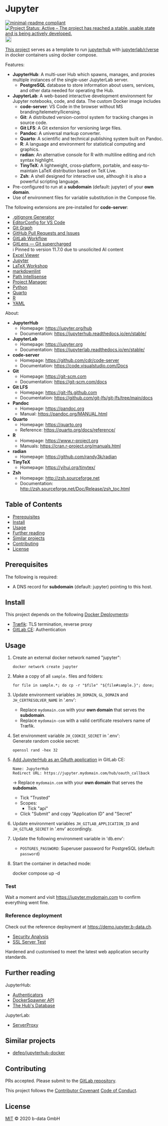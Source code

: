 # Jupyter

<!-- markdownlint-disable line-length -->
[![minimal-readme compliant](https://img.shields.io/badge/readme%20style-minimal-brightgreen.svg)](https://github.com/RichardLitt/standard-readme/blob/master/example-readmes/minimal-readme.md) [![Project Status: Active – The project has reached a stable, usable state and is being actively developed.](https://www.repostatus.org/badges/latest/active.svg)](https://www.repostatus.org/#active) <a href="https://liberapay.com/benz0li/donate"><img src="https://liberapay.com/assets/widgets/donate.svg" alt="Donate using Liberapay" height="20"></a>
<!-- markdownlint-enable line-length -->

[This project](https://gitlab.com/b-data/docker/deployments/jupyter) serves as a
template to run [jupyterhub](https://gitlab.b-data.ch/jupyterhub/jupyterhub/container_registry)
with [jupyterlab/r/verse](https://gitlab.b-data.ch/jupyterlab/r/verse/container_registry)
in docker containers using docker compose.

Features:

* **JupyterHub**: A multi-user Hub which spawns, manages, and proxies multiple
  instances of the single-user JupyterLab server.
  * **PostgreSQL** database to store information about users, services, and
    other data needed for operating the Hub.
* **JupyterLab**: A web-based interactive development environment for Jupyter
  notebooks, code, and data. The custom Docker image includes
  * **code-server**: VS Code in the browser without MS
    branding/telemetry/licensing.
  * **Git**: A distributed version-control system for tracking changes in source
    code.
  * **Git LFS**: A Git extension for versioning large files.
  * **Pandoc**: A universal markup converter.
  * **Quarto**: A scientific and technical publishing system built on Pandoc.
  * **R**: A language and environment for statistical computing and graphics.
  * **radian**: An alternative console for R with multiline editing and rich
    syntax highlight.
  * **TinyTeX**: A lightweight, cross-platform, portable, and easy-to-maintain
    LaTeX distribution based on TeX Live.
  * **Zsh**: A shell designed for interactive use, although it is also a
    powerful scripting language.
* Pre-configured to run at a **subdomain** (default: jupyter) of your
  **own domain**.
* Use of environment files for variable substitution in the Compose file.

The following extensions are pre-installed for **code-server**:

* [.gitignore Generator](https://github.com/piotrpalarz/vscode-gitignore-generator)
* [EditorConfig for VS Code](https://open-vsx.org/extension/EditorConfig/EditorConfig)
* [Git Graph](https://open-vsx.org/extension/mhutchie/git-graph)
* [GitHub Pull Requests and Issues](https://open-vsx.org/extension/GitHub/vscode-pull-request-github)
* [GitLab Workflow](https://open-vsx.org/extension/GitLab/gitlab-workflow)
* [GitLens — Git supercharged](https://open-vsx.org/extension/eamodio/gitlens)  
  :information_source: Pinned to version 11.7.0 due to unsolicited AI content
* [Excel Viewer](https://open-vsx.org/extension/GrapeCity/gc-excelviewer)
* [Jupyter](https://open-vsx.org/extension/ms-toolsai/jupyter)
* [LaTeX Workshop](https://open-vsx.org/extension/James-Yu/latex-workshop)
* [markdownlint](https://open-vsx.org/extension/DavidAnson/vscode-markdownlint)
* [Path Intellisense](https://open-vsx.org/extension/christian-kohler/path-intellisense)
* [Project Manager](https://open-vsx.org/extension/alefragnani/project-manager)
* [Python](https://open-vsx.org/extension/ms-python/python)
* [Quarto](https://open-vsx.org/extension/quarto/quarto)
* [R](https://open-vsx.org/extension/Ikuyadeu/r)
* [YAML](https://open-vsx.org/extension/redhat/vscode-yaml)

About:

* **JupyterHub**
  * Homepage: <https://jupyter.org/hub>
  * Documentation: <https://jupyterhub.readthedocs.io/en/stable/>
* **JupyterLab**
  * Homepage: <https://jupyter.org>
  * Documentation: <https://jupyterlab.readthedocs.io/en/stable/>
* **code-server**
  * Homepage: <https://github.com/cdr/code-server>
  * Documentation: <https://code.visualstudio.com/Docs>
* **Git**
  * Homepage: <https://git-scm.com>
  * Documentation: <https://git-scm.com/docs>
* **Git LFS**
  * Homepage: <https://git-lfs.github.com>
  * Documentation: <https://github.com/git-lfs/git-lfs/tree/main/docs>
* **Pandoc**
  * Homepage: <https://pandoc.org>
  * Manual: <https://pandoc.org/MANUAL.html>
* **Quarto**
  * Homepage: <https://quarto.org>
  * Reference: <https://quarto.org/docs/reference/>
* **R**
  * Homepage: <https://www.r-project.org>
  * Manuals: <https://cran.r-project.org/manuals.html>
* **radian**
  * Homepage: <https://github.com/randy3k/radian>
* **TinyTeX**
  * Homepage: <https://yihui.org/tinytex/>
* **Zsh**
  * Homepage: <http://zsh.sourceforge.net>
  * Documentation: <http://zsh.sourceforge.net/Doc/Release/zsh_toc.html>

## Table of Contents

* [Prerequisites](#prerequisites)
* [Install](#install)
* [Usage](#usage)
* [Further reading](#further-reading)
* [Similar projects](#similar-projects)
* [Contributing](#contributing)
* [License](#license)

## Prerequisites

The following is required:

* A DNS record for **subdomain** (default: jupyter) pointing to this host.

## Install

This project depends on the following
[Docker Deployments](https://gitlab.com/b-data/docker/deployments):

* [Træfik](https://gitlab.com/b-data/docker/deployments/traefik): TLS
  termination, reverse proxy
* [GitLab CE](https://gitlab.com/b-data/docker/deployments/gitlab-ce):
  Authentication

## Usage

1. Create an external docker network named "jupyter":  

       docker network create jupyter

1. Make a copy of all `sample.` files and folders:  

       for file in sample.*; do cp -r "$file" "${file#sample.}"; done;

1. Update environment variables `JH_DOMAIN`, `GL_DOMAIN` and
   `JH_CERTRESOLVER_NAME` in '.env':
    * Replace `mydomain.com` with your **own domain** that serves the
      **subdomain**.
    * Replace `mydomain-com` with a valid certificate resolvers name of Træfik.
1. Set environment variable `JH_COOKIE_SECRET` in '.env':  
   Generate random cookie secret:  

       openssl rand -hex 32

1. [Add JupyterHub as an OAuth application](https://docs.gitlab.com/ee/integration/oauth_provider.html#oauth-applications-in-the-admin-area)
   in GitLab CE:  

       Name: JupyterHub
       Redirect URL: https://jupyter.mydomain.com/hub/oauth_callback

    → Replace `mydomain.com` with your **own domain** that serves the
    **subdomain**.
    * Tick "Trusted"
    * Scopes:
        * Tick "api"
    * Click "Submit" and copy "Application ID" and "Secret"
1. Update environment variables `JH_GITLAB_APPLICATION_ID` and
   `JH_GITLAB_SECRET` in '.env' accordingly.
1. Update the following environment variable in 'db.env':
    * `POSTGRES_PASSWORD`: Superuser password for PostgreSQL (default:
      `password`)
1. Start the container in detached mode:  

      docker compose up -d

### Test

Wait a moment and visit <https://jupyter.mydomain.com> to confirm everything
went fine.

### Reference deployment

Check out the reference deployment at <https://demo.jupyter.b-data.ch>.

* [Security Analysis](https://snyk.io/test/website-scanner/?test=220913_AiDcSF_73W)
* [SSL Server Test](https://www.ssllabs.com/ssltest/analyze.html?d=demo.jupyter.b%2ddata.ch&hideResults=on)

Hardened and customised to meet the latest web application security standards.

## Further reading

JupyterHub:

* [Authenticators](https://jupyterhub.readthedocs.io/en/stable/reference/authenticators.html)
* [DockerSpawner API](https://jupyterhub-dockerspawner.readthedocs.io/en/stable/api/index.html)
* [The Hub's Database](https://jupyterhub.readthedocs.io/en/stable/reference/database.html)

JupyterLab:

* [ServerProxy](https://jupyter-server-proxy.readthedocs.io/en/stable/)

## Similar projects

* [defeo/jupyterhub-docker](https://github.com/defeo/jupyterhub-docker)

## Contributing

PRs accepted. Please submit to the
[GitLab repository](https://gitlab.com/b-data/docker/deployments/jupyter).

This project follows the
[Contributor Covenant](https://www.contributor-covenant.org)
[Code of Conduct](CODE_OF_CONDUCT.md).

## License

[MIT](LICENSE) © 2020 b-data GmbH

